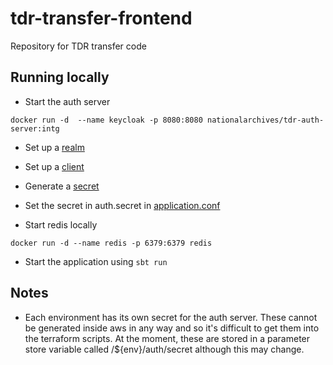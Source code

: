 # tdr-transfer-frontend
Repository for TDR transfer code

## Running locally

* Start the auth server

`docker run -d  --name keycloak -p 8080:8080 nationalarchives/tdr-auth-server:intg`

* Set up a [realm](https://www.keycloak.org/docs/latest/getting_started/index.html#creating-a-realm-and-user)

* Set up a [client](https://www.keycloak.org/docs/latest/server_admin/#oidc-clients)

* Generate a [secret](https://www.keycloak.org/docs/latest/server_admin/#_client-credentials)

* Set the secret in auth.secret in [application.conf](conf/application.conf)

* Start redis locally

`docker run -d --name redis -p 6379:6379 redis`

* Start the application using `sbt run`

## Notes
* Each environment has its own secret for the auth server. These cannot be generated inside aws in any way and so it's difficult to get them into the terraform scripts. At the moment, these are stored in a parameter store variable called /${env}/auth/secret although this may change.